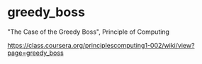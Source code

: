 # greedy_boss
"The Case of the Greedy Boss", Principle of Computing

https://class.coursera.org/principlescomputing1-002/wiki/view?page=greedy_boss
